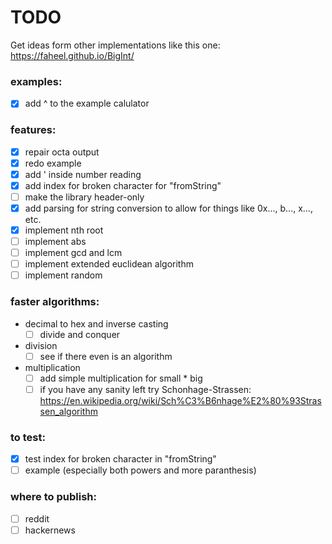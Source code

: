 # TODO

Get ideas form other implementations like this one: https://faheel.github.io/BigInt/

### examples:

- [x] add ^ to the example calulator

### features:

- [x] repair octa output
- [x] redo example
- [x] add ' inside number reading
- [x] add index for broken character for "fromString"
- [ ] make the library header-only
- [x] add parsing for string conversion to allow for things like 0x..., b..., x..., etc.
- [x] implement nth root
- [ ] implement abs
- [ ] implement gcd and lcm
- [ ] implement extended euclidean algorithm
- [ ] implement random

### faster algorithms:

- decimal to hex and inverse casting
    - [ ] divide and conquer
- division
    - [ ] see if there even is an algorithm
- multiplication
    - [ ] add simple multiplication for small * big
    - [ ] if you have any sanity left try
      Schonhage-Strassen: https://en.wikipedia.org/wiki/Sch%C3%B6nhage%E2%80%93Strassen_algorithm

### to test:

- [x] test index for broken character in "fromString"
- [ ] example (especially both powers and more paranthesis)

### where to publish:

- [ ] reddit
- [ ] hackernews